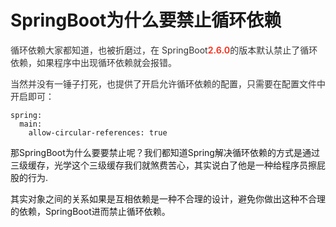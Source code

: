 # SpringBoot为什么要禁止循环依赖

<font style="color:rgb(53, 53, 53);">循环依赖大家都知道，也被折磨过，在 SpringBoot</font>**<font style="color:rgb(248, 57, 41);">2.6.0</font>**<font style="color:rgb(53, 53, 53);">的版本默认禁止了循环依赖，如果程序中出现循环依赖就会报错。</font>

<font style="color:rgb(53, 53, 53);">当然并没有一锤子打死，也提供了开启允许循环依赖的配置，只需要在配置文件中开启即可：</font>

```plain
spring:
  main:
    allow-circular-references: true
```

那SpringBoot为什么要要禁止呢？我们都知道Spring解决循环依赖的方式是通过三级缓存，光学这个三级缓存我们就煞费苦心，其实说白了他是一种给程序员擦屁股的行为.

 其实对象之间的关系如果是互相依赖是一种不合理的设计，避免你做出这种不合理的依赖，SpringBoot进而禁止循环依赖。


